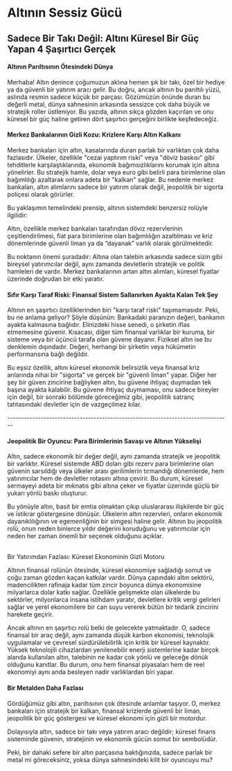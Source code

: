 # Altının Sessiz Gücü

## Sadece Bir Takı Değil: Altını Küresel Bir Güç Yapan 4 Şaşırtıcı Gerçek

#### &#x20;Altının Parıltısının Ötesindeki Dünya

Merhaba! Altın denince çoğumuzun aklına hemen şık bir takı, özel bir hediye ya da güvenli bir yatırım aracı gelir. Bu doğru, ancak altının bu parıltılı yüzü, aslında resmin sadece küçük bir parçası. Gözümüzün önünde duran bu değerli metal, dünya sahnesinin arkasında sessizce çok daha büyük ve stratejik roller üstleniyor. Bu yazıda, altının sıkça gözden kaçırılan ve onu küresel bir güç haline getiren dört şaşırtıcı gerçeğini birlikte keşfedeceğiz.



#### &#x20;Merkez Bankalarının Gizli Kozu: Krizlere Karşı Altın Kalkanı

Merkez bankaları için altın, kasalarında duran parlak bir varlıktan çok daha fazlasıdır. Ülkeler, özellikle "cezai yaptırım riski" veya "döviz baskısı" gibi tehditlerle karşılaştıklarında, ekonomik bağımsızlıklarını korumak için altına yönelirler. Bu stratejik hamle, dolar veya euro gibi belirli para birimlerine olan bağımlılığı azaltarak onlara adeta bir "kalkan" sağlar. Bu nedenle merkez bankaları, altın alımlarını sadece bir yatırım olarak değil, jeopolitik bir sigorta poliçesi olarak görürler.

Bu yaklaşımın temelindeki prensip, altının sistemdeki benzersiz rolüyle ilgilidir:

Altın, özellikle merkez bankaları tarafından döviz rezervlerinin çeşitlendirilmesi, fiat para birimlerine olan bağımlılığın azaltılması ve kriz dönemlerinde güvenli liman ya da “dayanak” varlık olarak görülmektedir.

Bu noktanın önemi şuradadır: Altına olan talebin arkasında sadece sizin gibi bireysel yatırımcılar değil, aynı zamanda devletlerin stratejik ve politik hamleleri de vardır. Merkez bankalarının artan altın alımları, küresel fiyatlar üzerinde doğrudan bir etki yaratır.



#### &#x20;Sıfır Karşı Taraf Riski: Finansal Sistem Sallanırken Ayakta Kalan Tek Şey

Altının en şaşırtıcı özelliklerinden biri "karşı taraf riski" taşımamasıdır. Peki, bu ne anlama geliyor? Şöyle düşünün: Bankadaki paranızın değeri, bankanın ayakta kalmasına bağlıdır. Elinizdeki hisse senedi, o şirketin iflas etmemesine güvenir. Kısacası, diğer tüm finansal varlıklar bir kuruma, bir sisteme veya bir üçüncü tarafa olan güvene dayanır. Fiziksel altın ise bu denklemin dışındadır. Değeri, herhangi bir şirketin veya hükümetin performansına bağlı değildir.

Bu eşsiz özellik, altını küresel ekonomik belirsizlik veya finansal kriz anlarında nihai bir "sigorta" ve gerçek bir "güvenli liman" yapar. Diğer her şey bir güven zincirine bağlıyken altın, bu güvene ihtiyaç duymadan tek başına ayakta kalabilir. Bu güvene ihtiyaç duymaması, onu sadece bireyler için değil, bir sonraki bölümde göreceğimiz gibi, jeopolitik satranç tahtasındaki devletler için de vazgeçilmez kılar.

\--------------------------------------------------------------------------------

#### &#x20;Jeopolitik Bir Oyuncu: Para Birimlerinin Savaşı ve Altının Yükselişi

Altın, sadece ekonomik bir değer değil, aynı zamanda stratejik ve jeopolitik bir varlıktır. Küresel sistemde ABD doları gibi rezerv para birimlerine olan güvenin sarsıldığı veya ülkeler arası gerilimlerin tırmandığı dönemlerde, hem yatırımcılar hem de devletler rotasını altına çevirir. Bu durum, küresel sermayeyi adeta bir mıknatıs gibi altına çeker ve fiyatlar üzerinde güçlü bir yukarı yönlü baskı oluşturur.

Bu yönüyle altın, basit bir emtia olmaktan çıkıp uluslararası ilişkilerde bir güç ve istikrar göstergesine dönüşür. Ülkelerin altın rezervleri, onların ekonomik dayanıklılığının ve egemenliğinin bir simgesi haline gelir. Altının bu jeopolitik rolü, onun neden binlerce yıldır değerini koruduğunu ve yatırımcılar için neden her zaman önemli bir seçenek olduğunu açıklar.



\
&#x20;Bir Yatırımdan Fazlası: Küresel Ekonominin Gizli Motoru

Altının finansal rolünün ötesinde, küresel ekonomiye sağladığı somut ve çoğu zaman gözden kaçan katkılar vardır. Dünya çapındaki altın sektörü, madencilikten rafinaja kadar tüm zincir boyunca dünya ekonomisine milyarlarca dolar katkı sağlar. Özellikle gelişmekte olan ülkelerde bu sektörler, milyonlarca insana istihdam yaratır, devletlere kritik vergi gelirleri sağlar ve yerel ekonomilere bir can suyu vererek bütün bir tedarik zincirini harekete geçirir.

Ancak altının en şaşırtıcı rolü belki de gelecekte yatmaktadır. O, sadece finansal bir araç değil, aynı zamanda düşük karbon ekonomisi, teknolojik uygulamalar ve çevresel sürdürülebilirlik için kritik bir küresel kaynaktır. Yüksek teknolojili cihazlardan yenilenebilir enerji sistemlerine kadar birçok alanda kullanılan altın, talebinin ne kadar çok yönlü ve geleceğe dönük olduğunu kanıtlar. Bu durum, onu hem finansal piyasaları hem de reel ekonomiyi aynı anda besleyen nadir varlıklardan biri yapar.



#### &#x20;Bir Metalden Daha Fazlası

Gördüğümüz gibi altın, parıltısının çok ötesinde anlamlar taşıyor. O, merkez bankaları için stratejik bir kalkan, finansal krizlerde güvenli bir liman, jeopolitik bir güç göstergesi ve küresel ekonomi için gizli bir motordur.

Dolayısıyla altın, sadece bir takı veya yatırım aracı değildir; küresel finans sisteminde güvenin, stratejinin ve ekonomik gücün somut bir sembolüdür.

Peki, bir dahaki sefere bir altın parçasına baktığınızda, sadece parlak bir metal mi göreceksiniz, yoksa dünya sahnesindeki kilit bir oyuncuyu mu?
